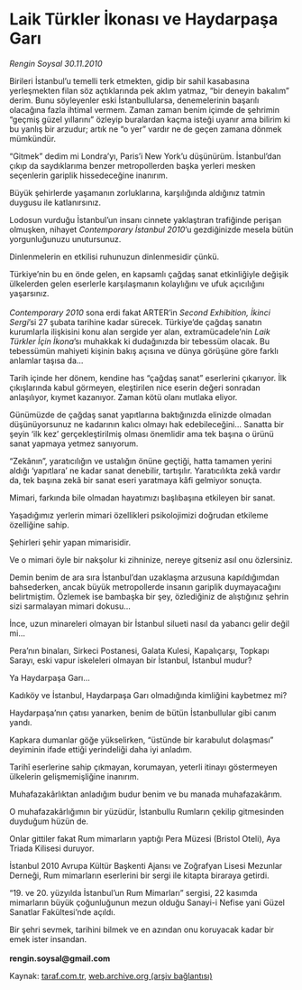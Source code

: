 # Laik Türkler İkonası ve Haydarpaşa Garı 

*Rengin Soysal 30.11.2010*

<div class="yazi"><p>Birileri İstanbul’u temelli terk etmekten, gidip bir sahil kasabasına yerleşmekten filan söz açtıklarında pek aklım yatmaz, “bir deneyin bakalım” derim. Bunu söyleyenler eski İstanbullularsa, denemelerinin başarılı olacağına fazla ihtimal vermem. Zaman zaman benim içimde de şehrimin “geçmiş güzel yıllarını” özleyip buralardan kaçma isteği uyanır ama bilirim ki bu yanlış bir arzudur; artık ne “o yer” vardır ne de geçen zamana dönmek mümkündür.</p>
<p>“Gitmek” dedim mi Londra’yı, Paris’i New York’u düşünürüm. İstanbul’dan çıkıp da saydıklarıma benzer metropollerden başka yerleri mesken seçenlerin gariplik hissedeceğine inanırım.</p>
<p>Büyük şehirlerde yaşamanın zorluklarına, karşılığında aldığınız tatmin duygusu ile katlanırsınız.</p>
<p>Lodosun vurduğu İstanbul’un insanı cinnete yaklaştıran trafiğinde perişan olmuşken, nihayet <i>Contemporary İstanbul 2010</i>’u gezdiğinizde mesela bütün yorgunluğunuzu unutursunuz.</p>
<p>Dinlenmelerin en etkilisi ruhunuzun dinlenmesidir çünkü.</p>
<p>Türkiye’nin bu en önde gelen, en kapsamlı çağdaş sanat etkinliğiyle değişik ülkelerden gelen eserlerle karşılaşmanın kolaylığını ve ufuk açıcılığını yaşarsınız.<br/><br/><i>Contemporary 2010</i> sona erdi fakat ARTER’in <i>Second Exhibition, İkinci Sergi</i>’si 27 şubata tarihine kadar sürecek. Türkiye’de çağdaş sanatın kurumlarla ilişkisini konu alan sergide yer alan, extramücadele’nin <i>Laik Türkler İçin İkona</i>’sı muhakkak ki dudağınızda bir tebessüm olacak. Bu tebessümün mahiyeti kişinin bakış açısına ve dünya görüşüne göre farklı anlamlar taşısa da...</p>
<p>Tarih içinde her dönem, kendine has “çağdaş sanat” eserlerini çıkarıyor. İlk çıkışlarında kabul görmeyen, eleştirilen nice eserin değeri sonradan anlaşılıyor, kıymet kazanıyor. Zaman kötü olanı mutlaka eliyor.</p>
<p>Günümüzde de çağdaş sanat yapıtlarına baktığınızda elinizde olmadan düşünüyorsunuz ne kadarının kalıcı olmayı hak edebileceğini... Sanatta bir şeyin ‘ilk kez’ gerçekleştirilmiş olması önemlidir ama tek başına o ürünü sanat yapmaya yetmez sanıyorum.</p>
<p>“Zekânın”, yaratıcılığın ve ustalığın önüne geçtiği, hatta tamamen yerini aldığı ‘yapıtlara’ ne kadar sanat denebilir, tartışılır. Yaratıcılıkta zekâ vardır da, tek başına zekâ bir sanat eseri yaratmaya kâfi gelmiyor sonuçta.</p>
<p>Mimari, farkında bile olmadan hayatımızı başlıbaşına etkileyen bir sanat.</p>
<p>Yaşadığımız yerlerin mimari özellikleri psikolojimizi doğrudan etkileme özelliğine sahip.</p>
<p>Şehirleri şehir yapan mimarisidir.</p>
<p>Ve o mimari öyle bir nakşolur ki zihninize, nereye gitseniz asıl onu özlersiniz.</p>
<p>Demin benim de ara sıra İstanbul’dan uzaklaşma arzusuna kapıldığımdan bahsederken, ancak büyük metropollerde insanın gariplik duymayacağını belirtmiştim. Özlemek ise bambaşka bir şey, özlediğiniz de alıştığınız şehrin sizi sarmalayan mimari dokusu...</p>
<p>İnce, uzun minareleri olmayan bir İstanbul silueti nasıl da yabancı gelir değil mi...</p>
<p>Pera’nın binaları, Sirkeci Postanesi, Galata Kulesi, Kapalıçarşı, Topkapı Sarayı, eski vapur iskeleleri olmayan bir İstanbul, İstanbul mudur?</p>
<p>Ya Haydarpaşa Garı...</p>
<p>Kadıköy ve İstanbul, Haydarpaşa Garı olmadığında kimliğini kaybetmez mi?</p>
<p>Haydarpaşa’nın çatısı yanarken, benim de bütün İstanbullular gibi canım yandı.</p>
<p>Kapkara dumanlar göğe yükselirken, “üstünde bir karabulut dolaşması” deyiminin ifade ettiği yerindeliği daha iyi anladım.</p>
<p>Tarihî eserlerine sahip çıkmayan, korumayan, yeterli itinayı göstermeyen ülkelerin gelişmemişliğine inanırım.</p>
<p>Muhafazakârlıktan anladığım budur benim ve bu manada muhafazakârım.</p>
<p>O muhafazakârlığımın bir yüzüdür, İstanbullu Rumların çekilip gitmesinden duyduğum hüzün de.</p>
<p>Onlar gittiler fakat Rum mimarların yaptığı Pera Müzesi (Bristol Oteli), Aya Triada Kilisesi duruyor.</p>
<p>İstanbul 2010 Avrupa Kültür Başkenti Ajansı ve Zoğrafyan Lisesi Mezunlar Derneği, Rum mimarların eserlerini bir sergi ile kitapta biraraya getirdi.</p>
<p>“19. ve 20. yüzyılda İstanbul’un Rum Mimarları” sergisi, 22 kasımda mimarların büyük çoğunluğunun mezun olduğu Sanayi-i Nefise yani Güzel Sanatlar Fakültesi’nde açıldı.</p>
<p>Bir şehri sevmek, tarihini bilmek ve en azından onu koruyacak kadar bir emek ister insandan.<br/><br/><b>rengin.soysal@gmail.com</b></p></div>

Kaynak: [taraf.com.tr](m), [web.archive.org (arşiv bağlantısı)](http://web.archive.org/web/20101130225417/http://taraf.com.tr/rengin-soysal/makale-laik-turkler-ikonasi-ve-haydarpasa-gari.htm)
